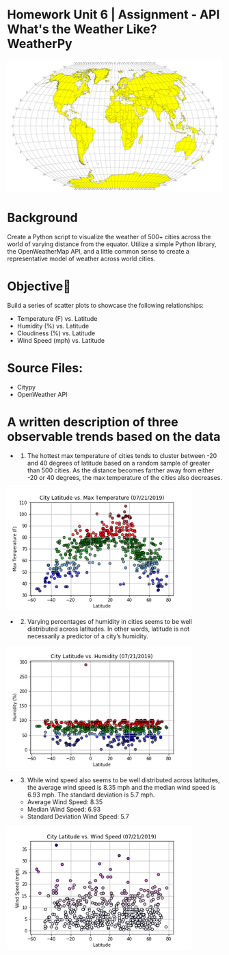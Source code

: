 # Homework Unit 6 | Assignment - API What's the Weather Like? WeatherPy
![alt text](https://github.com/DanielMJones2005/HW_Unit6_API/blob/master/equatorsign.png)

# Background
Create a Python script to visualize the weather of 500+ cities across the world of varying distance from the equator. 
Utilize a simple Python library, the OpenWeatherMap API, and a little common sense to create a representative model of weather across world cities.

# Objective
Build a series of scatter plots to showcase the following relationships:
- Temperature (F) vs. Latitude 
- Humidity (%) vs. Latitude 
- Cloudiness (%) vs. Latitude 
- Wind Speed (mph) vs. Latitude

# Source Files:
- Citypy
- OpenWeather API

# A written description of three observable trends based on the data
- 1. The hottest max temperature of cities tends to cluster between -20 and 40 degrees of latitude based on a random sample of greater than 500 cities. As the distance becomes farther away from either -20 or 40 degrees, the max temperature of the cities also decreases.

![alt text](https://github.com/DanielMJones2005/HW_Unit6_API/blob/master/output_data/20190721%20City_Lat_vs_Max_Temp.png)
- 2. Varying percentages of humidity in cities seems to be well distributed across latitudes.  In other words, latitude is not necessarily a predictor of a city’s humidity.

![alt text](https://github.com/DanielMJones2005/HW_Unit6_API/blob/master/output_data/20190721%20City_Lat_vs_Humidity.png)
- 3. While wind speed also seems to be well distributed across latitudes, the average wind speed is 8.35 mph and the median wind speed is 6.93 mph.  The standard deviation is 5.7 mph.
  - Average Wind Speed: 8.35
  - Median Wind Speed: 6.93
  - Standard Deviation Wind Speed: 5.7
  
![alt text](https://github.com/DanielMJones2005/HW_Unit6_API/blob/master/output_data/20190721%20City_Lat_vs_Windspeed.png)
